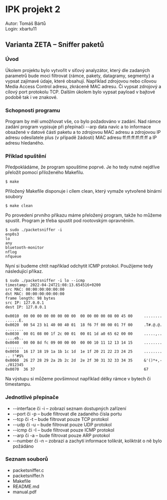 # IPK projekt 2

Autor: Tomáš Bártů \
Login: xbartu11

## Varianta ZETA – Sniffer paketů

### Úvod

Úkolem projektu bylo vytvořit v síťový analyzátor, který dle zadaných parametrů bude moci filtrovat {rámce, pakety,
datagramy, segmenty} a vypsat zajímavé údaje, které obsahují. Například zdrojovou nebo cílovou Media Access Control
adresu, zkráceně MAC adresu. Či vypsat zdrojový a cílový port protokolu TCP. Dalším úkolem bylo vypsat payload v bajtové
podobě tak i ve znakové.

### Schopnosti programu

Program by měl umožňovat vše, co bylo požadováno v zadání. Nad rámce zadání program vypisuje při přepínači --arp data
navíc a to informace obsažené v datové části paketu a to zdrojovou MAC adresu a zdrojovou IP adresu odesílatele plus (v
případě žádosti) MAC adresu ff:ff:ff:ff:ff:ff a IP adresu hledaného.

### Příklad spuštění

Předpokládáme, že program spouštíme poprvé. Je ho tedy nutné nejdříve přeložít pomocí přiloženého Makefilu.

```
$ make
```

Přiložený Makefile disponuje i cílem clean, který vymaže vytvořené binární soubory

```
$ make clean
```

Po provedení prvního příkazu máme přeložený program, takže ho můžeme spustit. Program je třeba spustit pod rootovským
opravněním.

```
$ sudo ./packetsniffer -i
enp0s3
lo
any
bluetooth-monitor
nflog
nfqueue
```

Nyní si budeme chtít například odchytit ICMP protokol. Použijeme tedy následující příkaz.

```
$ sudo ./packetsniffer -i lo --icmp
timestamp: 2022-04-24T21:08:13.654516+0200
src MAC: 00:00:00:00:00:00
dst MAC: 00:00:00:00:00:00
frame length: 98 bytes
src IP: 127.0.0.1
dest IP: 127.0.0.1

0x0010  00 00 00 00 00 00 00 00  00 00 00 00 08 00 45 00     ........ ......E.
0x0020  00 54 23 b1 40 00 40 01  18 f6 7f 00 00 01 7f 00     .T#.@.@. ........
0x0030  00 01 08 00 1f 2c 00 01  00 01 1d a0 65 62 00 00     .....,.. ....eb..
0x0040  00 00 8d fc 09 00 00 00  00 00 10 11 12 13 14 15     ........ ........
0x0050  16 17 18 19 1a 1b 1c 1d  1e 1f 20 21 22 23 24 25     ........ .. !"#$%
0x0060  26 27 28 29 2a 2b 2c 2d  2e 2f 30 31 32 33 34 35     &'()*+,- ./012345
0x0070  36 37                                                67
```
Na výstupu si můžeme povšimnout například délky rámce v bytech či timestampu.

### Jednotlivé přepínače
* --interface či -i – zobrazí seznam dostupných zařízení
* --port či -p – bude filtrovat dle zadaného čísla portu
* --tcp či -t – bude filtrovat pouze TCP protokol
* --udp či -u – bude filtrovat pouze UDP protokol
* --icmp či -I – bude filtrovat pouze ICMP protokol
* --arp či -a – bude filtrovat pouze ARP protokol
* --number či -n – zobrazí a zachytí informace tolikrát, koliktrát o ně bylo požádáno  

### Seznam souborů
* packetsniffer.c
* packetsniffer.h
* Makefile
* README.md
* manual.pdf